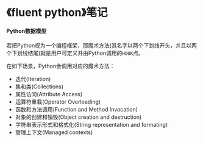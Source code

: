 # 《fluent python》笔记

#### Python数据模型
若把Python视为一个编程框架，那魔术方法(其名字以两个下划线开头，并且以两个下划线结尾)就是用户可定义并由Python调用的`HOOK`点。

在如下场景，Python会调用对应的魔术方法：
+ 迭代(Iteration)
+ 集和类(Collections)
+ 属性访问(Attribute Access)
+ 运算符重载(Operator Overloading)
+ 函数和方法调用(Function and Method Invocation)
+ 对象的创建和销毁(Object creation and destruction)
+ 字符串表示形式和格式化(String representation and formating)
+ 管理上下文(Managed contexts)


